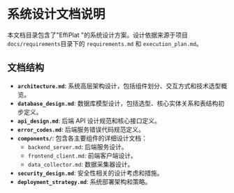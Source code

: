 # 系统设计文档说明

本文档目录包含了"EffiPlat "的系统设计方案。设计依据来源于项目`docs/requirements`目录下的 `requirements.md` 和 `execution_plan.md`。

## 文档结构

*   **`architecture.md`**: 系统高层架构设计，包括组件划分、交互方式和技术选型概览。
*   **`database_design.md`**: 数据库模型设计，包括选型、核心实体关系和表结构初步定义。
*   **`api_design.md`**: 后端 API 设计规范和核心接口定义。
*   **`error_codes.md`**: 后端服务错误代码规范定义。
*   **`components/`**: 包含各主要组件的详细设计文档：
    *   `backend_server.md`: 后端服务设计。
    *   `frontend_client.md`: 前端客户端设计。
    *   `data_collector.md`: 数据采集器设计。
*   **`security_design.md`**: 安全性相关的设计考虑和措施。
*   **`deployment_strategy.md`**: 系统部署架构和策略。